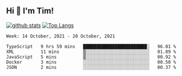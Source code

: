 ## Hi 👋 I'm Tim!
  
  [![github stats](https://github-readme-stats.vercel.app/api?username=thostetler&theme=dracula&count_private=true&show_icons=true)](https://github.com/thostetler/github-readme-stats)
  [![Top Langs](https://github-readme-stats.vercel.app/api/top-langs/?username=thostetler&layout=compact&count_private=true&theme=dracula&show_icons=true)](https://github.com/thostetler/github-readme-stats)
 
<!--START_SECTION:waka-->
```text
Week: 14 October, 2021 - 20 October, 2021

TypeScript   9 hrs 59 mins   ████████████████████████░   96.01 % 
XML          11 mins         ▒░░░░░░░░░░░░░░░░░░░░░░░░   01.89 % 
JavaScript   5 mins          ▒░░░░░░░░░░░░░░░░░░░░░░░░   00.92 % 
Docker       3 mins          ░░░░░░░░░░░░░░░░░░░░░░░░░   00.50 % 
JSON         2 mins          ░░░░░░░░░░░░░░░░░░░░░░░░░   00.37 % 
```
<!--END_SECTION:waka-->
